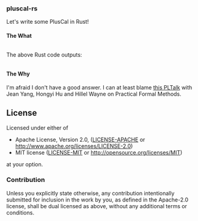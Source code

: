 ### pluscal-rs

Let's write some PlusCal in Rust! 

#### The What

```rust

```

The above Rust code outputs:

```

```

#### The Why

I'm afraid I don't have a good answer. I can at least blame [this PLTalk](https://www.twitch.tv/videos/682775459) with Jean Yang, Hongyi Hu and Hillel Wayne on Practical Formal Methods.


## License

Licensed under either of

 * Apache License, Version 2.0, ([LICENSE-APACHE](LICENSE-APACHE) or http://www.apache.org/licenses/LICENSE-2.0)
 * MIT license ([LICENSE-MIT](LICENSE-MIT) or http://opensource.org/licenses/MIT)

at your option.

### Contribution

Unless you explicitly state otherwise, any contribution intentionally submitted for inclusion in the work by you, as defined in the Apache-2.0 license, shall be dual licensed as above, without any additional terms or conditions.
